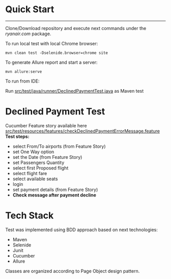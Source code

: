 # Quick Start
--------------
Clone/Download repository and execute next commands under the _ryanair.com_ package.

To run local test with local Chrome browser:

```mvn clean test -Dselenide.browser=chrome site```

To generate Allure report and start a server:

```mvn allure:serve```

To run from IDE:

Run [src/test/java/runner/DeclinedPaymentTest.java](src/test/java/runner/DeclinedPaymentTest.java) as Maven test

# Declined Payment Test 
Cucumber Feature story available here [src/test/resources/features/checkDeclinedPaymentErrorMessage.feature](src/test/resources/features/checkDeclinedPaymentErrorMessage.feature)
**Test steps:**
 - select From/To airports (from Feature Story)
 - set One Way option
 - set the Date (from Feature Story)
 - set Passengers Quantity
 - select first Proposed flight
 - select flight fare
 - select available seats
 - login
 - set payment details (from Feature Story)
 - **Check message after payment decline** 

# Tech Stack
Test was implemented using BDD approach based on next technologies:
- Maven
- Selenide
- Junit
- Cucumber
- Allure

Classes are organized  according to Page Object design pattern.

